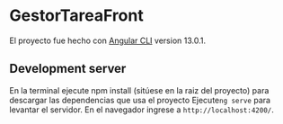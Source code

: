 # GestorTareaFront

El proyecto fue hecho con [Angular CLI](https://github.com/angular/angular-cli) version 13.0.1.

## Development server

En la terminal ejecute npm install (sitúese en la raiz del proyecto) para descargar las dependencias que usa el proyecto
Ejecute`ng serve` para levantar el servidor. En el navegador ingrese a `http://localhost:4200/`.
